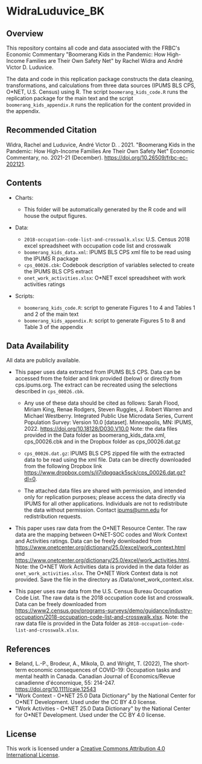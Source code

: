 # WidraLuduvice_BK

## Overview

This repository contains all code and data associated with the FRBC's Economic Commentary "Boomerang Kids in the Pandemic: How High-Income Families are Their Own Safety Net" by Rachel Widra and André Victor D. Luduvice.

The data and code in this replication package constructs the data cleaning, transformations, and calculations from three data sources (IPUMS BLS CPS, O\*NET, U.S. Census) using R. The script ``boomerang_kids_code.R`` runs the replication package for the main text and the script ``boomerang_kids_appendix.R`` runs the replication for the content provided in the appendix.

## Recommended Citation

Widra, Rachel and Luduvice, André Victor D. . 2021. "Boomerang Kids in the Pandemic: How High-Income Families Are Their Own Safety Net" Economic Commentary, no. 2021-21 (December). https://doi.org/10.26509/frbc-ec-202121.

## Contents

- Charts: 
  - This folder will be automatically generated by the R code and will house the output figures.

- Data:
  - `2018-occupation-code-list-and-crosswalk.xlsx`: U.S. Census 2018 excel spreadsheet with occupation code list and crosswalk
  - `boomerang_kids_data.xml`: IPUMS BLS CPS xml file to be read using the IPUMS R package
  - `cps_00026.cbk`:  Codebook description of variables selected to create the IPUMS BLS CPS extract
  - `onet_work_activities.xlsx`: O\*NET excel spreadsheet with work activities ratings

- Scripts:
  - ``boomerang_kids_code.R``: script to generate Figures 1 to 4 and Tables 1 and 2 of the main text
  - ``boomerang_kids_appendix.R``: script to generate Figures 5 to 8 and Table 3 of the appendix

## Data Availability

All data are publicly available.

- This paper uses data extracted from IPUMS BLS CPS. Data can be accessed from the folder and link provided (below) or directly from cps.ipums.org. The extract can be recreated using the selections described in `cps_00026.cbk`.

  - Any use of these data should be cited as follows: Sarah Flood, Miriam King, Renae Rodgers, Steven Ruggles, J. Robert Warren and Michael Westberry. Integrated Public Use Microdata Series, Current Population Survey: Version 10.0 [dataset]. Minneapolis, MN: IPUMS, 2022. https://doi.org/10.18128/D030.V10.0
Note: the data files provided in the Data folder as boomerang_kids_data.xml, cps_00026.cbk and in the Dropbox folder as cps_00026.dat.gz

  - `cps_00026.dat.gz`: IPUMS BLS CPS zipped file with the extracted data to be read using the xml file. Data can be directly downloaded from the following Dropbox link https://www.dropbox.com/s/il7idpgqack5sck/cps_00026.dat.gz?dl=0.

  - The attached data files are shared with permission, and intended only for replication purposes; please access the data directly via IPUMS for all other applications. Individuals are not to redistribute the data without permission. Contact ipums@umn.edu for redistribution requests.
  
 - This paper uses raw data from the O\*NET Resource Center. The raw data are the mapping between O\*NET-SOC codes and Work Context and Activities ratings. Data can be freely downloaded from https://www.onetcenter.org/dictionary/25.0/excel/work_context.html and https://www.onetcenter.org/dictionary/25.0/excel/work_activities.html. Note: the O\*NET Work Activities data is provided in the data folder as `onet_work_activities.xlsx`. The O\*NET Work Context data is not provided. Save the file in the directory as /Data/onet_work_context.xlsx.

- This paper uses raw data from the U.S. Census Bureau Occupation Code List. The raw data is the 2018 occupation code list and crosswalk. Data can be freely downloaded from https://www2.census.gov/programs-surveys/demo/guidance/industry-occupation/2018-occupation-code-list-and-crosswalk.xlsx. Note: the raw data file is provided in the Data folder as `2018-occupation-code-list-and-crosswalk.xlsx`.

## References

- Beland, L.-P., Brodeur, A., Mikola, D. and Wright, T. (2022), The short-term economic consequences of COVID-19: Occupation tasks and mental health in Canada. Canadian Journal of Economics/Revue canadienne d'économique, 55: 214-247. https://doi.org/10.1111/caje.12543    
- "Work Context - O\*NET 25.0 Data Dictionary" by the National Center for O\*NET Development. Used under the CC BY 4.0 license.     
- "Work Activities - O\*NET 25.0 Data Dictionary" by the National Center for O\*NET Development. Used under the CC BY 4.0 license.

## License

This work is licensed under a
[Creative Commons Attribution 4.0 International License][cc-by].

[cc-by]: http://creativecommons.org/licenses/by/4.0/
